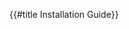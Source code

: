 {{#title Installation Guide}}

<!-- cmdrun fetch_discourse_md.py "https://universal-blue.discourse.group/docs?topic=30" -->